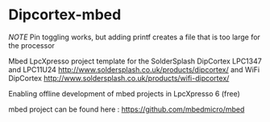 Dipcortex-mbed
==============

*NOTE* Pin toggling works, but adding printf creates a file that is too large for the processor

Mbed LpcXpresso project template for the SolderSplash DipCortex LPC1347 and LPC11U24 http://www.soldersplash.co.uk/products/dipcortex/
and WiFi DipCortex http://www.soldersplash.co.uk/products/wifi-dipcortex/


Enabling offline development of mbed projects in LpcXpresso 6 (free)

mbed project can be found here : https://github.com/mbedmicro/mbed

